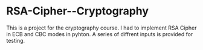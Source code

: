 # RSA-Cipher--Cryptography
This is a project for the cryptography course. I had to implement RSA Cipher in ECB and CBC modes in pyhton. A series of diffrent inputs is provided for testing.
